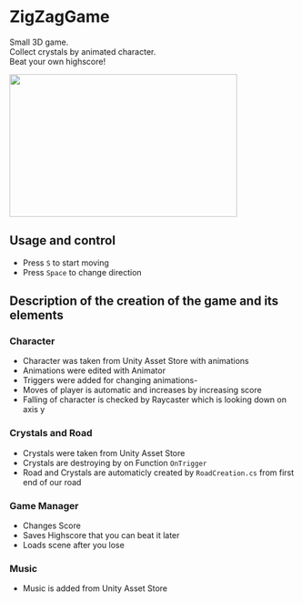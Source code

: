 # ZigZagGame
Small 3D game. <br>
Collect crystals by animated character. <br>
Beat your own highscore! <br>

<img src="https://github.com/Alexart1995/ZigZagGame/blob/main/Game.gif" width="400" height="250">

## Usage and control
- Press `S` to start moving
- Press `Space` to change direction

## Description of the creation of the game and its elements
### Character
- Character was taken from Unity Asset Store with animations
- Animations were edited with Animator
- Triggers were added for changing animations-
- Moves of player is automatic and increases by increasing score
- Falling of character is checked by Raycaster which is looking down on axis y
### Crystals and Road
- Crystals were taken from Unity Asset Store
- Crystals are destroying by on Function `OnTrigger`
- Road and Crystals are automaticly created by `RoadCreation.cs` from first end of our road
### Game Manager
- Changes Score 
- Saves Highscore that you can beat it later
- Loads scene after you lose
### Music
- Music is added from Unity Asset Store
